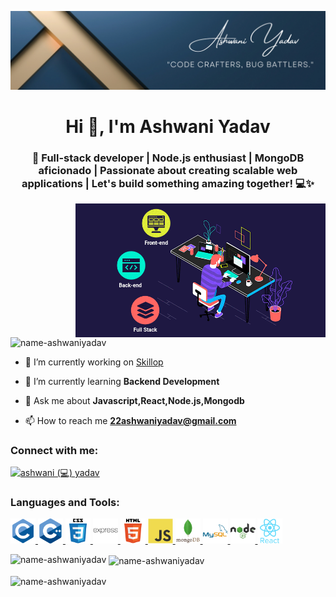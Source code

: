 ![logo](https://github.com/NAME-ASHWANIYADAV/NAME-ASHWANIYADAV/blob/main/Blue%20Gold%20Elegant%20Minimalist%20Digital%20Marketer%20LinkedIn%20Banner.png)
<h1 align="center">Hi 👋, I'm Ashwani Yadav</h1>
<h3 align="center">🚀 Full-stack developer | Node.js enthusiast | MongoDB aficionado | Passionate about creating scalable web applications | Let's build something amazing together! 💻✨</h3>

<img align="right" alt="coding" width="400" src="https://raw.githubusercontent.com/majdimokhtar/github-images/main/rightimagemajdigithub.gif?token=GHSAT0AAAAAABUZ7SAQ6CWAJ3EWM7P3WSBUY3GNLNQ" >

<p align="left"> <img src="https://komarev.com/ghpvc/?username=name-ashwaniyadav&label=Profile%20views&color=0e75b6&style=flat" alt="name-ashwaniyadav" /> </p>

- 🔭 I’m currently working on [Skillop](https://github.com/aman-tiwari001/SKILLOP-FULLSTACK)

- 🌱 I’m currently learning **Backend Development**

- 💬 Ask me about **Javascript,React,Node.js,Mongodb**

- 📫 How to reach me **22ashwaniyadav@gmail.com**

<h3 align="left">Connect with me:</h3>
<p align="left">
<a href="https://linkedin.com/in/ashwani (💻) yadav" target="blank"><img align="center" src="https://raw.githubusercontent.com/rahuldkjain/github-profile-readme-generator/master/src/images/icons/Social/linked-in-alt.svg" alt="ashwani (💻) yadav" height="30" width="40" /></a>
</p>

<h3 align="left">Languages and Tools:</h3>
<p align="left"> <a href="https://www.cprogramming.com/" target="_blank" rel="noreferrer"> <img src="https://raw.githubusercontent.com/devicons/devicon/master/icons/c/c-original.svg" alt="c" width="40" height="40"/> </a> <a href="https://www.w3schools.com/cpp/" target="_blank" rel="noreferrer"> <img src="https://raw.githubusercontent.com/devicons/devicon/master/icons/cplusplus/cplusplus-original.svg" alt="cplusplus" width="40" height="40"/> </a> <a href="https://www.w3schools.com/css/" target="_blank" rel="noreferrer"> <img src="https://raw.githubusercontent.com/devicons/devicon/master/icons/css3/css3-original-wordmark.svg" alt="css3" width="40" height="40"/> </a> <a href="https://expressjs.com" target="_blank" rel="noreferrer"> <img src="https://raw.githubusercontent.com/devicons/devicon/master/icons/express/express-original-wordmark.svg" alt="express" width="40" height="40"/> </a> <a href="https://www.w3.org/html/" target="_blank" rel="noreferrer"> <img src="https://raw.githubusercontent.com/devicons/devicon/master/icons/html5/html5-original-wordmark.svg" alt="html5" width="40" height="40"/> </a> <a href="https://developer.mozilla.org/en-US/docs/Web/JavaScript" target="_blank" rel="noreferrer"> <img src="https://raw.githubusercontent.com/devicons/devicon/master/icons/javascript/javascript-original.svg" alt="javascript" width="40" height="40"/> </a> <a href="https://www.mongodb.com/" target="_blank" rel="noreferrer"> <img src="https://raw.githubusercontent.com/devicons/devicon/master/icons/mongodb/mongodb-original-wordmark.svg" alt="mongodb" width="40" height="40"/> </a> <a href="https://www.mysql.com/" target="_blank" rel="noreferrer"> <img src="https://raw.githubusercontent.com/devicons/devicon/master/icons/mysql/mysql-original-wordmark.svg" alt="mysql" width="40" height="40"/> </a> <a href="https://nodejs.org" target="_blank" rel="noreferrer"> <img src="https://raw.githubusercontent.com/devicons/devicon/master/icons/nodejs/nodejs-original-wordmark.svg" alt="nodejs" width="40" height="40"/> </a> <a href="https://reactjs.org/" target="_blank" rel="noreferrer"> <img src="https://raw.githubusercontent.com/devicons/devicon/master/icons/react/react-original-wordmark.svg" alt="react" width="40" height="40"/> </a> </p>

<p><img align="left" src="https://github-readme-stats.vercel.app/api/top-langs?username=name-ashwaniyadav&show_icons=true&locale=en&layout=compact" alt="name-ashwaniyadav" /></p>

<p>&nbsp;<img align="center" src="https://github-readme-stats.vercel.app/api?username=name-ashwaniyadav&show_icons=true&locale=en" alt="name-ashwaniyadav" /></p>

<p><img align="center" src="https://github-readme-streak-stats.herokuapp.com/?user=name-ashwaniyadav&" alt="name-ashwaniyadav" /></p>
